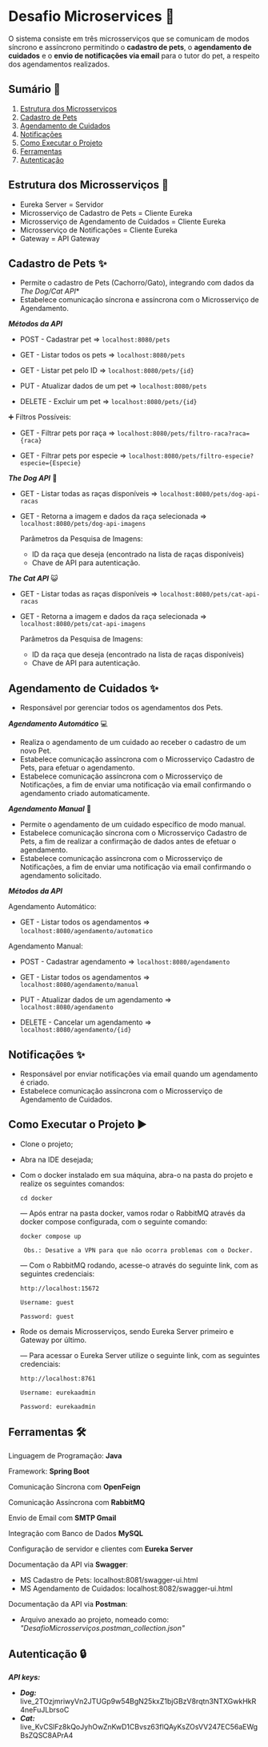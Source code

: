 # Desafio Microservices 🐾

O sistema consiste em três microsserviços que se comunicam de modos síncrono e assíncrono permitindo o **cadastro de pets**, o **agendamento de cuidados** e o **envio de notificações via email** para o tutor do pet, a respeito dos agendamentos realizados.

## Sumário 🔗
1. [Estrutura dos Microsserviços](#estrutura-dos-microsserviços)
2. [Cadastro de Pets](#cadastro-de-pets-)
3. [Agendamento de Cuidados](#agendamento-de-cuidados-)
4. [Notificações](#notificações-)
5. [Como Executar o Projeto](#como-executar-o-projeto-)
6. [Ferramentas](#ferramentas-)
7. [Autenticação](#autenticação-)

## Estrutura dos Microsserviços 📂
* Eureka Server = Servidor
* Microsserviço de Cadastro de Pets = Cliente Eureka
* Microsserviço de Agendamento de Cuidados = Cliente Eureka
* Microsserviço de Notificações = Cliente Eureka
* Gateway = API Gateway

## Cadastro de Pets ✨

* Permite o cadastro de Pets (Cachorro/Gato), integrando com dados da *The Dog/Cat API**
* Estabelece comunicação síncrona e assíncrona com o Microsserviço de Agendamento.

***Métodos da API***

- POST - Cadastrar pet ⇒ `localhost:8080/pets`

- GET - Listar todos os pets ⇒ `localhost:8080/pets`

- GET - Listar pet pelo ID ⇒ `localhost:8080/pets/{id}`

- PUT - Atualizar dados de um pet ⇒ `localhost:8080/pets`

- DELETE - Excluir um pet ⇒ `localhost:8080/pets/{id}`

➕ Filtros Possíveis:

- GET - Filtrar pets por raça ⇒ `localhost:8080/pets/filtro-raca?raca={raca}`

- GET - Filtrar pets por especie ⇒ `localhost:8080/pets/filtro-especie?especie={Especie}`

***The Dog API*** 🐶

- GET - Listar todas as raças disponíveis ⇒ `localhost:8080/pets/dog-api-racas`

- GET - Retorna a imagem e dados da raça selecionada ⇒ `localhost:8080/pets/dog-api-imagens`

  Parâmetros da Pesquisa de Imagens:

    * ID da raça que deseja (encontrado na lista de raças disponíveis)
    * Chave de API para autenticação.

***The Cat API*** 😺

- GET - Listar todas as raças disponíveis ⇒ `localhost:8080/pets/cat-api-racas`

- GET - Retorna a imagem e dados da raça selecionada ⇒ `localhost:8080/pets/cat-api-imagens`

  Parâmetros da Pesquisa de Imagens:

    * ID da raça que deseja (encontrado na lista de raças disponíveis)
    * Chave de API para autenticação.

## Agendamento de Cuidados ✨

* Responsável por gerenciar todos os agendamentos dos Pets.

***Agendamento Automático*** 💻

* Realiza o agendamento de um cuidado ao receber o cadastro de um novo Pet.
* Estabelece comunicação assíncrona com o Microsserviço Cadastro de Pets, para efetuar o agendamento.
* Estabelece comunicação assíncrona com o Microsserviço de Notificações, a fim de enviar uma notificação via email confirmando o agendamento criado automaticamente.

***Agendamento Manual*** 📆

* Permite o agendamento de um cuidado específico de modo manual.
* Estabelece comunicação síncrona com o Microsserviço Cadastro de Pets, a fim de realizar a confirmação de dados antes de efetuar o agendamento.
* Estabelece comunicação assíncrona com o Microsserviço de Notificações, a fim de enviar uma notificação via email confirmando o agendamento solicitado.

***Métodos da API***

Agendamento Automático:

- GET - Listar todos os agendamentos ⇒ `localhost:8080/agendamento/automatico`

Agendamento Manual:

- POST - Cadastrar agendamento ⇒ `localhost:8080/agendamento`

- GET - Listar todos os agendamentos ⇒ `localhost:8080/agendamento/manual`

- PUT - Atualizar dados de um agendamento ⇒ `localhost:8080/agendamento`

- DELETE - Cancelar um agendamento ⇒ `localhost:8080/agendamento/{id}`

## Notificações ✨

* Responsável por enviar notificações via email quando um agendamento é criado.
* Estabelece comunicação assíncrona com o Microsserviço de Agendamento de Cuidados.

## Como Executar o Projeto ▶️

* Clone o projeto;
* Abra na IDE desejada;
*  Com o docker instalado em sua máquina, abra-o na pasta do projeto e realize os seguintes comandos:

    `cd docker`

    — Após entrar na pasta docker, vamos rodar o RabbitMQ através da docker compose configurada, com o seguinte comando:

    `docker compose up`

        Obs.: Desative a VPN para que não ocorra problemas com o Docker.

    — Com o RabbitMQ rodando, acesse-o através do seguinte link, com as seguintes credenciais:

    `http://localhost:15672`

    `Username: guest`

    `Password: guest`

- Rode os demais Microsserviços, sendo Eureka Server primeiro e Gateway por último.

    — Para acessar o Eureka Server utilize o seguinte link, com as seguintes credenciais:

  `http://localhost:8761`

  `Username: eurekaadmin`

  `Password: eurekaadmin`

## Ferramentas 🛠️

Linguagem de Programação: **Java**

Framework: **Spring Boot**

Comunicação Síncrona com **OpenFeign**

Comunicação Assíncrona com **RabbitMQ**

Envio de Email com **SMTP Gmail**

Integração com Banco de Dados **MySQL**

Configuração de servidor e clientes com **Eureka Server**

Documentação da API via **Swagger**:
* MS Cadastro de Pets: localhost:8081/swagger-ui.html
* MS Agendamento de Cuidados: localhost:8082/swagger-ui.html

Documentação da API via **Postman**:

* Arquivo anexado ao projeto, nomeado como: *"DesafioMicrosserviços.postman_collection.json"*

## Autenticação 🔒

***API keys:***
* ***Dog:*** live_2TOzjmriwyVn2JTUGp9w54BgN25kxZ1bjGBzV8rqtn3NTXGwkHkR4neFuJLbrsoC
* ***Cat:*** live_KvCSlFz8kQoJyhOwZnKwD1CBvsz63flQAyKsZOsVV247EC56aEWgBsZQSC8APrA4

